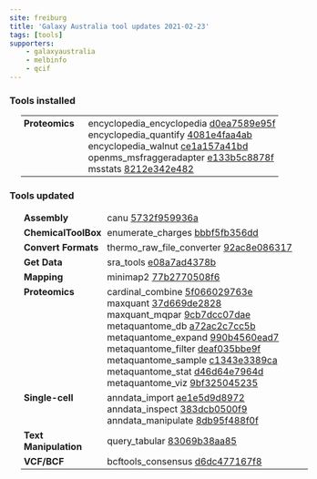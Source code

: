 ```yaml
---
site: freiburg
title: 'Galaxy Australia tool updates 2021-02-23'
tags: [tools]
supporters:
    - galaxyaustralia
    - melbinfo
    - qcif
---
```



<style>
  table {
    width: 100%;
    margin: 10px 20px;
  }
  table th {
    display: none;
  }
  td {
    padding: 3px 5px;
  }
  tr td:nth-child(1) {
    vertical-align: top;
    width: 25%;
  }
</style>

### Tools installed

| Section | Tool |
|---------|-----|
| **Proteomics** | encyclopedia_encyclopedia [d0ea7589e95f](https://toolshed.g2.bx.psu.edu/view/galaxyp/encyclopedia_encyclopedia/d0ea7589e95f)<br/>encyclopedia_quantify [4081e4faa4ab](https://toolshed.g2.bx.psu.edu/view/galaxyp/encyclopedia_quantify/4081e4faa4ab)<br/>encyclopedia_walnut [ce1a157a41bd](https://toolshed.g2.bx.psu.edu/view/galaxyp/encyclopedia_walnut/ce1a157a41bd)<br/>openms_msfraggeradapter [e133b5c8878f](https://toolshed.g2.bx.psu.edu/view/galaxyp/openms_msfraggeradapter/e133b5c8878f)<br/>msstats [8212e342e482](https://toolshed.g2.bx.psu.edu/view/galaxyp/msstats/8212e342e482) |

### Tools updated

| Section | Tool |
|---------|-----|
| **Assembly** | canu [5732f959936a](https://toolshed.g2.bx.psu.edu/view/bgruening/canu/5732f959936a) |
| **ChemicalToolBox** | enumerate_charges [bbbf5fb356dd](https://toolshed.g2.bx.psu.edu/view/bgruening/enumerate_charges/bbbf5fb356dd) |
| **Convert Formats** | thermo_raw_file_converter [92ac8e086317](https://toolshed.g2.bx.psu.edu/view/galaxyp/thermo_raw_file_converter/92ac8e086317) |
| **Get Data** | sra_tools [e08a7ad4378b](https://toolshed.g2.bx.psu.edu/view/iuc/sra_tools/e08a7ad4378b) |
| **Mapping** | minimap2 [77b2770508f6](https://toolshed.g2.bx.psu.edu/view/iuc/minimap2/77b2770508f6) |
| **Proteomics** | cardinal_combine [5f066029763e](https://toolshed.g2.bx.psu.edu/view/galaxyp/cardinal_combine/5f066029763e)<br/>maxquant [37d669de2828](https://toolshed.g2.bx.psu.edu/view/galaxyp/maxquant/37d669de2828)<br/>maxquant_mqpar [9cb7dcc07dae](https://toolshed.g2.bx.psu.edu/view/galaxyp/maxquant_mqpar/9cb7dcc07dae)<br/>metaquantome_db [a72ac2c7cc5b](https://toolshed.g2.bx.psu.edu/view/galaxyp/metaquantome_db/a72ac2c7cc5b)<br/>metaquantome_expand [990b4560ead7](https://toolshed.g2.bx.psu.edu/view/galaxyp/metaquantome_expand/990b4560ead7)<br/>metaquantome_filter [deaf035bbe9f](https://toolshed.g2.bx.psu.edu/view/galaxyp/metaquantome_filter/deaf035bbe9f)<br/>metaquantome_sample [c1343e3389ca](https://toolshed.g2.bx.psu.edu/view/galaxyp/metaquantome_sample/c1343e3389ca)<br/>metaquantome_stat [d46d64e7964d](https://toolshed.g2.bx.psu.edu/view/galaxyp/metaquantome_stat/d46d64e7964d)<br/>metaquantome_viz [9bf325045235](https://toolshed.g2.bx.psu.edu/view/galaxyp/metaquantome_viz/9bf325045235) |
| **Single-cell** | anndata_import [ae1e5d9d8972](https://toolshed.g2.bx.psu.edu/view/iuc/anndata_import/ae1e5d9d8972)<br/>anndata_inspect [383dcb0500f9](https://toolshed.g2.bx.psu.edu/view/iuc/anndata_inspect/383dcb0500f9)<br/>anndata_manipulate [8db95f488f0f](https://toolshed.g2.bx.psu.edu/view/iuc/anndata_manipulate/8db95f488f0f) |
| **Text Manipulation** | query_tabular [83069b38aa85](https://toolshed.g2.bx.psu.edu/view/iuc/query_tabular/83069b38aa85) |
| **VCF/BCF** | bcftools_consensus [d6dc477167f8](https://toolshed.g2.bx.psu.edu/view/iuc/bcftools_consensus/d6dc477167f8) |
